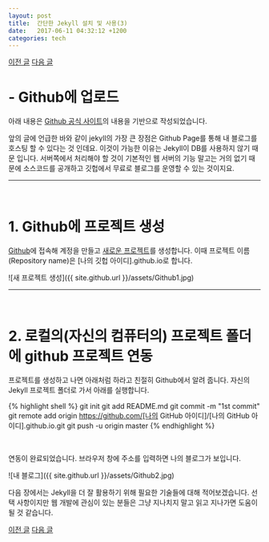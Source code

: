 ```yaml
---
layout: post
title:  간단한 Jekyll 설치 및 사용(3)
date:   2017-06-11 04:32:12 +1200
categories: tech
---
```


<a href="{{ site.github.url }}/tech/2017/06/10/JekyllInstallation2.html" class="page-change">이전 글</a>
<a href="{{ site.github.url }}/tech/2017/06/11/JekyllInstallation4.html" class="page-change">다음 글</a>

<h1>- Github에 업로드</h1>
아래 내용은 <a href="https://help.github.com/articles/using-jekyll-as-a-static-site-generator-with-github-pages/">Github 공식 사이트</a>의 내용을 기반으로 작성되었습니다.

앞의 글에 언급한 바와 같이 jekyll의 가장 큰 장점은 Github Page를 통해 내 블로그를 호스팅 할 수 있다는 것 인데요. 이것이 가능한 이유는 Jekyll이 DB를 사용하지 않기 때문 입니다. 서버쪽에서 처리해야 할 것이 기본적인 웹 서버의 기능 말고는 거의 없기 때문에 소스코드를 공개하고 깃헙에서 무료로 블로그를 운영할 수 있는 것이지요.
<hr><br>

<h1>1. Github에 프로젝트 생성</h1>

<a href="https://github.com/">Github</a>에 접속해 계정을 만들고 <a href="https://github.com/new">새로운 프로젝트</a>를 생성합니다. 이때 프로젝트 이름(Repository name)은 <span class="highlight">[나의 깃헙 아이디].github.io</span>로 합니다.

![새 프로젝트 생성]({{ site.github.url }}/assets/Github1.jpg)

<hr><br>

<h1>2. 로컬의(자신의 컴퓨터의) 프로젝트 폴더에 github 프로젝트 연동</h1>

프로젝트를 생성하고 나면 아래처럼 하라고 친절히 Github에서 알려 줍니다. 자신의 Jekyll 프로젝트 폴더로 가서 아래를 실행합니다.

{% highlight shell %}
git init
git add README.md
git commit -m "1st commit"
git remote add origin https://github.com/[나의 GitHub 아이디]/[나의 GitHub 아이디].github.io.git
git push -u origin master
{% endhighlight %}

<br>

연동이 완료되었습니다. 브라우저 창에 주소를 입력하면 나의 블로그가 보입니다.

![내 블로그]({{ site.github.url }}/assets/Github2.jpg)

다음 장에서는 Jekyll을 더 잘 활용하기 위해 필요한 기술들에 대해 적어보겠습니다. 선택 사항이지만 웹 개발에 관심이 있는 분들은 그냥 지나치지 말고 읽고 지나가면 도움이 될 것 같습니다.

<a href="{{ site.github.url }}/tech/2017/06/10/JekyllInstallation2.html" class="page-change">이전 글</a>
<a href="{{ site.github.url }}/tech/2017/06/11/JekyllInstallation4.html" class="page-change">다음 글</a>